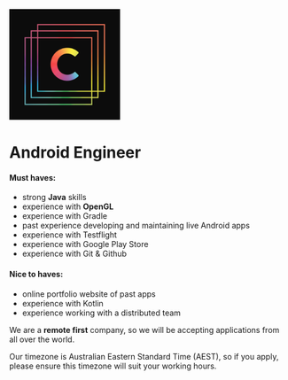 <img src="assets/icon.png" width="200" alt="Colourtone">

# Android Engineer

#### Must haves:
- strong **Java** skills
- experience with **OpenGL**
- experience with Gradle
- past experience developing and maintaining live Android apps
- experience with Testflight
- experience with Google Play Store
- experience with Git & Github



#### Nice to haves:
- online portfolio website of past apps
- experience with Kotlin
- experience working with a distributed team



We are a **remote first** company, so we will be accepting applications from all over the world.

Our timezone is Australian Eastern Standard Time (AEST), so if you apply, please ensure this timezone will suit your working hours.



